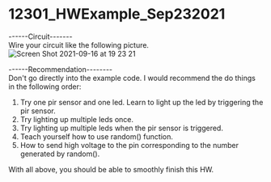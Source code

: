 # 12301_HWExample_Sep232021

------Circuit-------  
Wire your circuit like the following picture.   
![Screen Shot 2021-09-16 at 19 23 21](https://user-images.githubusercontent.com/72721482/133698816-a25a5c26-6c8e-4dac-b592-fe1d3f0c38ab.png)


------Recommendation--------  
Don't go directly into the example code.
I would recommend the do things in the following order:
1. Try one pir sensor and one led. Learn to light up the led by triggering the pir sensor.
2. Try lighting up multiple leds once.
3. Try lighting up multiple leds when the pir sensor is triggered.
4. Teach yourself how to use random() function.
5. How to send high voltage to the pin corresponding to the number generated by random().

With all above, you should be able to smoothly finish this HW.
